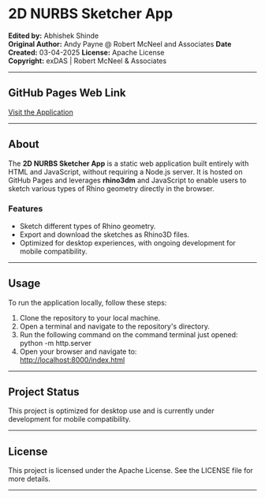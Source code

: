 # 2D NURBS Sketcher App

**Edited by:** Abhishek Shinde  
**Original Author:** Andy Payne @ Robert McNeel and Associates
**Date Created:** 03-04-2025
**License:** Apache License  
**Copyright:** exDAS | Robert McNeel & Associates  

---

## GitHub Pages Web Link  
[Visit the Application](https://inquisitiveas.github.io/2DNurbsketcherApp/)

---

## **About**

The **2D NURBS Sketcher App** is a static web application built entirely with HTML and JavaScript, without requiring a Node.js server. It is hosted on GitHub Pages and leverages **rhino3dm** and JavaScript to enable users to sketch various types of Rhino geometry directly in the browser. 

### **Features**
- Sketch different types of Rhino geometry.
- Export and download the sketches as Rhino3D files.
- Optimized for desktop experiences, with ongoing development for mobile compatibility.

---

## **Usage**

To run the application locally, follow these steps:

1. Clone the repository to your local machine.
2. Open a terminal and navigate to the repository's directory.
3. Run the following command on the command terminal just opened: python -m http.server 
4. Open your browser and navigate to:  
   [http://localhost:8000/index.html](http://localhost:8000/index.html)

---

## **Project Status**

This project is optimized for desktop use and is currently under development for mobile compatibility.

---

## **License**

This project is licensed under the Apache License. See the LICENSE file for more details.

---

